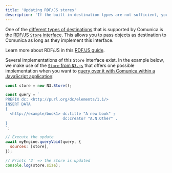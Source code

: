 ```yaml
---
title: 'Updating RDF/JS stores'
description: 'If the built-in destination types are not sufficient, you can pass a custom JavaScript object implementing a specific interface.'
---
```


One of the [different types of destinations](/docs/query/advanced/destination_types/) that is supported by Comunica
is the [RDF/JS `Store` interface](http://rdf.js.org/stream-spec/#store-interface).
This allows you to pass objects as destination to Comunica as long as they implement this interface.

<div class="note">
Learn more about RDF/JS in this <a href="/docs/query/advanced/rdfjs/">RDF/JS guide</a>.
</div>

Several implementations of this `Store` interface exist.
In the example below, we make use of the [`Store` from `N3.js`](https://github.com/rdfjs/N3.js#storing)
that offers one possible implementation when you want to [query over it with Comunica within a JavaScript application](/docs/query/getting_started/query_app/):
```javascript
const store = new N3.Store();

const query = `
PREFIX dc: <http://purl.org/dc/elements/1.1/>
INSERT DATA
{ 
  <http://example/book1> dc:title "A new book" ;
                         dc:creator "A.N.Other" .
}
`;

// Execute the update
await myEngine.queryVoid(query, {
  sources: [store],
});

// Prints '2' => the store is updated
console.log(store.size);
```
